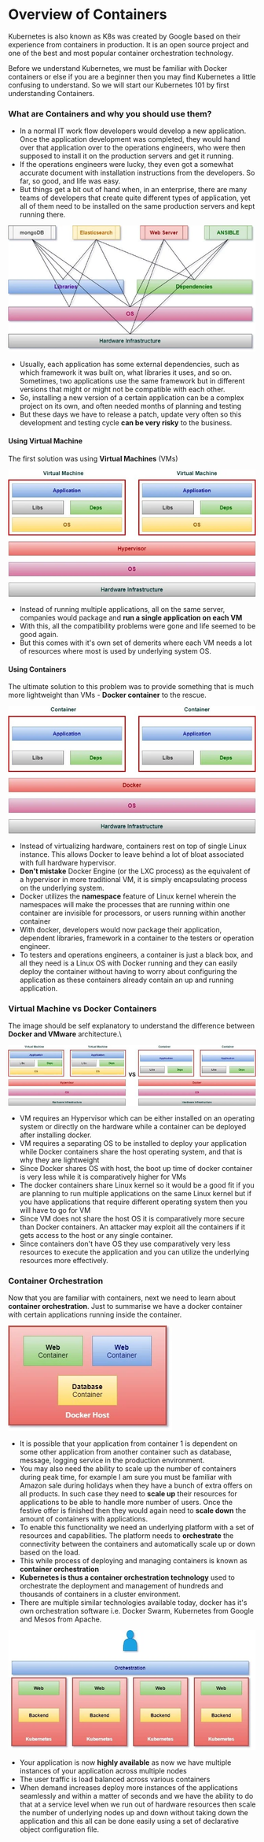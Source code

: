 # Overview of Containers

Kubernetes is also known as K8s was created by Google based on their experience from containers in production. It is an open source project and one of the best and most popular container orchestration technology.

Before we understand Kubernetes, we must be familiar with Docker containers or else if you are a beginner then you may find Kubernetes a little confusing to understand. So we will start our Kubernetes 101 by first understanding Containers.



### What are Containers and why you should use them?



* In a normal IT work flow developers would develop a new application. Once the application development was completed, they would hand over that application over to the operations engineers, who were then supposed to install it on the production servers and get it running.
* If the operations engineers were lucky, they even got a somewhat accurate document with installation instructions from the developers. So far, so good, and life was easy.
* But things get a bit out of hand when, in an enterprise, there are many teams of developers that create quite different types of application, yet all of them need to be installed on the same production servers and kept running there.

![](<../.gitbook/assets/image (7).png>)

* Usually, each application has some external dependencies, such as which framework it was built on, what libraries it uses, and so on. Sometimes, two applications use the same framework but in different versions that might or might not be compatible with each other.
* So, installing a new version of a certain application can be a complex project on its own, and often needed months of planning and testing
* But these days we have to release a patch, update very often so this development and testing cycle **can be very risky** to the business.

#### Using Virtual Machine

The first solution was using **Virtual Machines** (VMs)

![](<../.gitbook/assets/image (5) (1).png>)

* Instead of running multiple applications, all on the same server, companies would package and **run a single application on each VM**
* With this, all the compatibility problems were gone and life seemed to be good again.
* But this comes with it's own set of demerits where each VM needs a lot of resources where most is used by underlying system OS.

#### Using Containers

The ultimate solution to this problem was to provide something that is much more lightweight than VMs - **Docker container** to the rescue.

![](<../.gitbook/assets/image (4) (1) (1).png>)



* Instead of virtualizing hardware, containers rest on top of single Linux instance. This allows Docker to leave behind a lot of bloat associated with full hardware hypervisor.
* **Don't mistake** Docker Engine (or the LXC process) as the equivalent of a hypervisor in more traditional VM, it is simply encapsulating process on the underlying system.
* Docker utilizes the **namespace** feature of Linux kernel wherein the namespaces will make the processes that are running within one container are invisible for processors, or users running within another container
* With docker, developers would now package their application, dependent libraries, framework in a container to the testers or operation engineer.
* To testers and operations engineers, a container is just a black box, and all they need is a Linux OS with Docker running and they can easily deploy the container without having to worry about configuring the application as these containers already contain an up and running application.

### Virtual Machine vs Docker Containers

The image should be self explanatory to understand the difference between **Docker and VMware** architecture.\


![](<../.gitbook/assets/image (2).png>)

* VM requires an Hypervisor which can be either installed on an operating system or directly on the hardware while a container can be deployed after installing docker.
* VM requires a separating OS to be installed to deploy your application while Docker containers share the host operating system, and that is why they are lightweight
* Since Docker shares OS with host, the boot up time of docker container is very less while it is comparatively higher for VMs
* The docker containers share Linux kernel so it would be a good fit if you are planning to run multiple applications on the same Linux kernel but if you have applications that require different operating system then you will have to go for VM
* Since VM does not share the host OS it is comparatively more secure than Docker containers. An attacker may exploit all the containers if it gets access to the host or any single container.
* Since containers don't have OS they use comparatively very less resources to execute the application and you can utilize the underlying resources more effectively.

### Container Orchestration

Now that you are familiar with containers, next we need to learn about **container orchestration**. Just to summarise we have a docker container with certain applications running inside the container.

![](<../.gitbook/assets/image (8).png>)

* It is possible that your application from container 1 is dependent on some other application from another container such as database, message, logging service in the production environment.
* You may also need the ability to scale up the number of containers during peak time, for example I am sure you must be familiar with Amazon sale during holidays when they have a bunch of extra offers on all products. In such case they need to **scale up** their resources for applications to be able to handle more number of users. Once the festive offer is finished then they would again need to **scale down** the amount of containers with applications.
* To enable this functionality we need an underlying platform with a set of resources and capabilities. The platform needs to **orchestrate** the connectivity between the containers and automatically scale up or down based on the load.
* This while process of deploying and managing containers is known as **container orchestration**
* **Kubernetes is thus a container orchestration technology** used to orchestrate the deployment and management of hundreds and thousands of containers in a cluster environment.
* There are multiple similar technologies available today, docker has it's own orchestration software i.e. Docker Swarm, Kubernetes from Google and Mesos from Apache.

![](<../.gitbook/assets/image (6).png>)



* Your application is now **highly available** as now we have multiple instances of your application across multiple nodes
* The user traffic is load balanced across various containers
* When demand increases deploy more instances of the applications seamlessly and within a matter of seconds and we have the ability to do that at a service level when we run out of hardware resources then scale the number of underlying nodes up and down without taking down the application and this all can be done easily using a set of declarative object configuration file.

